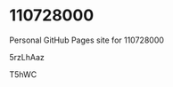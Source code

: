 # 110728000
Personal GitHub Pages site for 110728000










































5rzLhAaz

T5hWC
